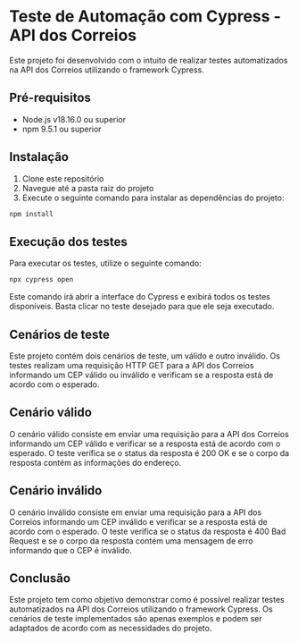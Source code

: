 # Teste de Automação com Cypress - API dos Correios
Este projeto foi desenvolvido com o intuito de realizar testes automatizados na API dos Correios utilizando o framework Cypress.

## Pré-requisitos
- Node.js v18.16.0 ou superior
- npm 9.5.1 ou superior

## Instalação
1. Clone este repositório
2. Navegue até a pasta raiz do projeto
3. Execute o seguinte comando para instalar as dependências do projeto:

```bash
npm install
```

## Execução dos testes
Para executar os testes, utilize o seguinte comando:

```bash
npx cypress open
```

Este comando irá abrir a interface do Cypress e exibirá todos os testes disponíveis. Basta clicar no teste desejado para que ele seja executado.

## Cenários de teste
Este projeto contém dois cenários de teste, um válido e outro inválido. Os testes realizam uma requisição HTTP GET para a API dos Correios informando um CEP válido ou inválido e verificam se a resposta está de acordo com o esperado.

## Cenário válido
O cenário válido consiste em enviar uma requisição para a API dos Correios informando um CEP válido e verificar se a resposta está de acordo com o esperado. O teste verifica se o status da resposta é 200 OK e se o corpo da resposta contém as informações do endereço.

## Cenário inválido
O cenário inválido consiste em enviar uma requisição para a API dos Correios informando um CEP inválido e verificar se a resposta está de acordo com o esperado. O teste verifica se o status da resposta é 400 Bad Request e se o corpo da resposta contém uma mensagem de erro informando que o CEP é inválido.

## Conclusão
Este projeto tem como objetivo demonstrar como é possível realizar testes automatizados na API dos Correios utilizando o framework Cypress. Os cenários de teste implementados são apenas exemplos e podem ser adaptados de acordo com as necessidades do projeto.

